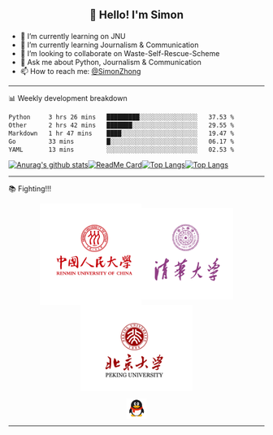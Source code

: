 ### <h2 align="center">👋 Hello! I'm Simon</p>

<!--
**SimonZhong2025/SimonZhong2025** is a ✨ _special_ ✨ repository because its `README.md` (this file) appears on your GitHub profile.

Here are some ideas to get you started:
-->

- 🔭 I’m currently learning on JNU
- 🌱 I’m currently learning Journalism & Communication 
- 👯 I’m looking to collaborate on Waste-Self-Rescue-Scheme
- 💬 Ask me about Python, Journalism & Communication
- 📫 How to reach me: [@SimonZhong](https://weibo.com/SimonZhong2025)

***


📊 Weekly development breakdown
<!--START_SECTION:waka-->
<!--END_SECTION:waka-->
<!--START_SECTION:waka-->
```text
Python     3 hrs 26 mins   █████████░░░░░░░░░░░░░░░░   37.53 % 
Other      2 hrs 42 mins   ███████░░░░░░░░░░░░░░░░░░   29.55 % 
Markdown   1 hr 47 mins    ████░░░░░░░░░░░░░░░░░░░░░   19.47 % 
Go         33 mins         █░░░░░░░░░░░░░░░░░░░░░░░░   06.17 % 
YAML       13 mins         ░░░░░░░░░░░░░░░░░░░░░░░░░   02.53 %
```
<!--END_SECTION:waka-->

[![Anurag's github stats](https://github-readme-stats.vercel.app/api?username=SimonZhong2025)](https://github.com/anuraghazra/github-readme-stats)[![ReadMe Card](https://github-readme-stats.vercel.app/api/pin/?username=SimonZhong2025&repo=Waste-Self-Rescue-Scheme)](https://github.com/anuraghazra/github-readme-stats)[![Top Langs](https://github-readme-stats.vercel.app/api/top-langs/?username=SimonZhong2025)](https://github.com/anuraghazra/github-readme-stats)[![Top Langs](https://github-readme-stats.vercel.app/api/top-langs/?username=SimonZhong2025&layout=compact)](https://github.com/anuraghazra/github-readme-stats)

***

📚 Fighting!!!

<p align="center">
<img src="https://github.com/SimonZhong2025/SimonZhong2025/blob/master/picture/%E4%BA%BA%E5%A4%A7.png" width="200" align="middle" /><img src="https://github.com/SimonZhong2025/SimonZhong2025/blob/master/picture/%E6%B8%85%E5%8D%8E.png" width="180" align="middle" /><img src="https://github.com/SimonZhong2025/SimonZhong2025/blob/master/picture/%E5%8C%97%E5%A4%A7.png" width="220" align="middle" />
</p>
<p align="center"> <img src="https://github.com/SimonZhong2025/SimonZhong2025/blob/master/picture/qq.png" width="40" align="middle" /> </p>



***
